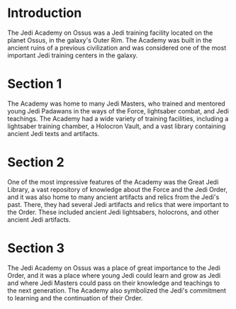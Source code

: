 # Introduction
The Jedi Academy on Ossus was a Jedi training facility located on the planet Ossus, in the galaxy's Outer Rim.
The Academy was built in the ancient ruins of a previous civilization and was considered one of the most important Jedi training centers in the galaxy.

# Section 1
The Academy was home to many Jedi Masters, who trained and mentored young Jedi Padawans in the ways of the Force, lightsaber combat, and Jedi teachings.
The Academy had a wide variety of training facilities, including a lightsaber training chamber, a Holocron Vault, and a vast library containing ancient Jedi texts and artifacts.



# Section 2
One of the most impressive features of the Academy was the Great Jedi Library, a vast repository of knowledge about the Force and the Jedi Order, and it was also home to many ancient artifacts and relics from the Jedi's past.
There, they had several Jedi artifacts and relics that were important to the Order.
These included ancient Jedi lightsabers, holocrons, and other ancient Jedi artifacts.



# Section 3
The Jedi Academy on Ossus was a place of great importance to the Jedi Order, and it was a place where young Jedi could learn and grow as Jedi and where Jedi Masters could pass on their knowledge and teachings to the next generation.
The Academy also symbolized the Jedi's commitment to learning and the continuation of their Order.